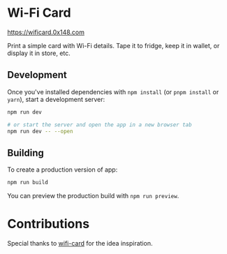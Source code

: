 # Wi-Fi Card

https://wificard.0x148.com

Print a simple card with Wi-Fi details. Tape it to fridge, keep it in wallet, or display it in store, etc.

## Development

Once you've installed dependencies with `npm install` (or `pnpm install` or `yarn`), start a development server:

```sh
npm run dev

# or start the server and open the app in a new browser tab
npm run dev -- --open
```

## Building

To create a production version of app:

```sh
npm run build
```

You can preview the production build with `npm run preview`.

# Contributions

Special thanks to [wifi-card](https://github.com/bndw/wifi-card) for the idea inspiration.
